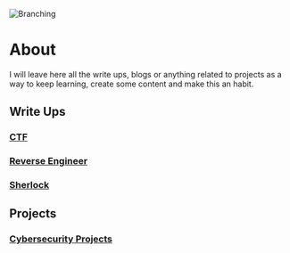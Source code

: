 ![Branching](https://github.com/loaaan/loaan-blog.github.io/blob/main/img/thecat.jpg)

# About 

I will leave here all the write ups, blogs or anything related to projects as a way to keep learning, create some content and make this an habit.

## Write Ups

### [CTF](./another-page.html)
### [Reverse Engineer](./another-page.html)
### [Sherlock](./another-page.html)

## Projects

### [Cybersecurity Projects](./another-page.html)

